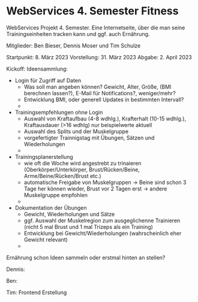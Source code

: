 # WebServices 4. Semester Fitness
WebServices Projekt 4. Semester. Eine Internetseite, über die man seine Trainingseinheiten tracken kann und ggf. auch Ernährung.

Mitglieder: Ben Bieser, Dennis Moser und Tim Schulze

Startpunkt:   8. März 2023
Vorstellung:  31. März 2023
Abgabe:       2. April 2023

Kickoff:
Ideensammlung:
  - Login für Zugriff auf Daten
    - Was soll man angeben können? Gewicht, Alter, Größe, (BMI berechnen lassen?), E-Mail für Notifications?, weniger/mehr?
    - Entwicklung BMI, oder generell Updates in bestimmten Intervall?
    - 
  - Trainingsempfehlungen ohne Login 
    - Auswahl von Kraftaufbau (4-8 wdhlg.), Krafterhalt (10-15 wdhlg.), Kraftausdauer (>16 wdhlg) nur beispielwerte aktuell
    - Auswahl des Splits und der Muskelgruppe
    - vorgefertigter Trainnigstag mit Übungen, Sätzen und Wiederholungen 
    - 
  - Trainingsplanerstellung
    - wie oft die Woche wird angestrebt zu trinaieren (Oberkörper/Unterkörper, Brust/Rücken/Beine, Arme/Beine/Rücken/Brust etc.)
    - automatische Freigabe von Muskelgruppen -> Beine sind schon 3 Tage her können wieder, Brust vor 2 Tagen erst -> andere Muskelgruppe empfohlen
    - 
  - Dokumentation der Übungen
    - Gewicht, Wiederholungen und Sätze
    - ggf. Auswahl der Muskelregion zum ausgeglichenne Trainieren (nicht 5 mal Brust und 1 mal Trizeps als ein Training)
    - Entwicklung bei Gewicht/Wiederholungen (wahrscheinlich eher Gewicht relevant)
    - 

Ernährung schon Ideen sammeln oder erstmal hinten an stellen?


Dennis:


Ben:


Tim: 
Frontend Erstellung
